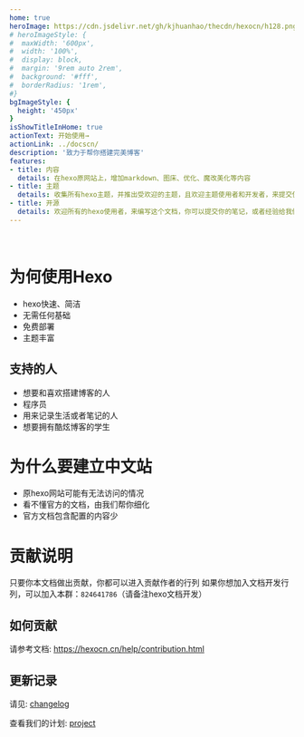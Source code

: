 ```yaml
---
home: true
heroImage: https://cdn.jsdelivr.net/gh/kjhuanhao/thecdn/hexocn/h128.png
# heroImageStyle: {
#  maxWidth: '600px',
#  width: '100%',
#  display: block,
#  margin: '9rem auto 2rem',
#  background: '#fff',
#  borderRadius: '1rem',
#}
bgImageStyle: {
  height: '450px'
}
isShowTitleInHome: true
actionText: 开始使用→
actionLink: ../docscn/
description: '致力于帮你搭建完美博客'
features:
- title: 内容
  details: 在hexo原网站上，增加markdown、图床、优化、魔改美化等内容
- title: 主题
  details: 收集所有hexo主题，并推出受欢迎的主题，且欢迎主题使用者和开发者，来提交使用技巧
- title: 开源
  details: 欢迎所有的hexo使用者，来编写这个文档，你可以提交你的笔记，或者经验给我们
---
```


<br>

# 为何使用Hexo
* hexo快速、简洁
* 无需任何基础
* 免费部署
* 主题丰富

## 支持的人
* 想要和喜欢搭建博客的人
* 程序员
* 用来记录生活或者笔记的人
* 想要拥有酷炫博客的学生

# 为什么要建立中文站
- 原hexo网站可能有无法访问的情况
- 看不懂官方的文档，由我们帮你细化
- 官方文档包含配置的内容少


# 贡献说明
只要你本文档做出贡献，你都可以进入贡献作者的行列
如果你想加入文档开发行列，可以加入本群：`824641786`（请备注hexo文档开发）

## 如何贡献
请参考文档: <https://hexocn.cn/help/contribution.html>

## 更新记录

请见: [changelog](/changelog/)

查看我们的计划: [project](https://github.com/kjhuanhao/hexocn/projects/2)